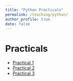 ```yaml
---
title: "Python Practicals"
permalink: /teaching/python/
author_profile: true
date: false
---
```



# Practicals
- [Practical 1](./python/practical_1.md)  
- [Practical 2](./python/practical_2.md)  
- [Practical 3](./python/practical_3.md)  
